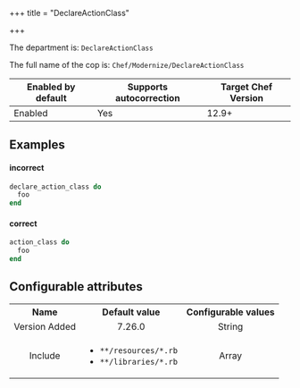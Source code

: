 +++
title = "DeclareActionClass"

+++

<!-- This content is automatically generated. See https://github.com/chef/chef-web-docs/blob/main/generated/README.md -->

The department is: `DeclareActionClass`

The full name of the cop is: `Chef/Modernize/DeclareActionClass`

| Enabled by default | Supports autocorrection | Target Chef Version |
| --- | --- | --- |
| Enabled | Yes | 12.9+ |

## Examples


#### incorrect

```ruby
declare_action_class do
  foo
end
```

#### correct

```ruby
action_class do
  foo
end
```

## Configurable attributes

<table>
<tbody><tr>
<th>Name</th>
<th>Default value</th>
<th>Configurable values</th>
</tr>
<tr>
<td style="text-align:center">Version Added</td>
<td style="text-align:center">7.26.0</td>
<td style="text-align:center">String</td>
</tr>
<tr><td style="text-align:center">Include</td>
<td style="text-align:center"><ul>
<li><code>**/resources/*.rb</code></li>
<li><code>**/libraries/*.rb</code></li>
</ul>
</td>
<td style="text-align:center">Array</td>
</tr></tbody></table>
